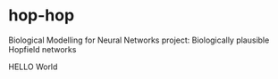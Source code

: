 # hop-hop
Biological Modelling for Neural Networks project: Biologically plausible Hopfield networks

HELLO World